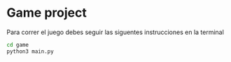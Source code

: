 # Game project 

Para correr el juego debes seguir las siguentes instrucciones en la terminal

```sh
cd game
python3 main.py
```

